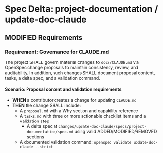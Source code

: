 # Spec Delta: project-documentation / update-doc-claude

## MODIFIED Requirements

### Requirement: Governance for CLAUDE.md
The project SHALL govern material changes to `docs/CLAUDE.md` via OpenSpec
change proposals to maintain consistency, review, and auditability. In
addition, such changes SHALL document proposal content, tasks, a delta spec,
and a validation command.

#### Scenario: Proposal content and validation requirements

- **WHEN** a contributor creates a change for updating `CLAUDE.md`
- **THEN** the change SHALL include:
    - A `proposal.md` with a Why section and capability reference
    - A `tasks.md` with three or more actionable checklist items and a validation step
        - A delta spec at
            `changes/update-doc-claude/specs/project-documentation/spec.md` using valid
            ADDED/MODIFIED/REMOVED sections
    - A documented validation command: `openspec validate update-doc-claude --strict`
